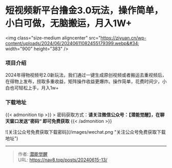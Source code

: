 # 短视频新平台撸金3.0玩法，操作简单，小白可做，无脑搬运，月入1W&#43;


&lt;img class=&#34;size-medium aligncenter&#34; src=&#34;https://ziyuan.cn/wp-content/uploads/2024/06/20240611082455179399.webp&#34; width=&#34;900&#34; height=&#34;383&#34; /&gt;

###  项目介绍

2024年得物视频号2.0新玩法，我们通过一键生成原创视频或者搬运去重视频后，在得物上发布，捞取多重收益，矩阵操作收益更爆炸。操作简单，花费时间少，小白也可轻松上手，月入1w&#43;

### 下载地址




{{&lt; admonition tip &gt;}}
&gt; 密码获取方式：**请关注微信公众号：【潜能觉醒】，在聊天窗口发送”密码“ 即可免费获取**
{{&lt; /admonition &gt;}}


![关注公众号免费获取下载密码](/images/wechat.png &#34;关注公众号免费获取下载地址&#34;)

---

> 作者: [潜能觉醒](https://nav8.top)  
> URL: https://nav8.top/posts/20240615-13/  

